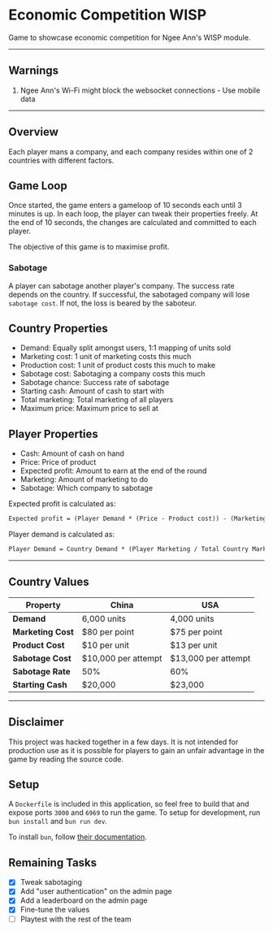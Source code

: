 # Economic Competition WISP

Game to showcase economic competition for Ngee Ann's WISP module.

---

## Warnings

1. Ngee Ann's Wi-Fi might block the websocket connections - Use mobile data

---

## Overview

Each player mans a company, and each company resides within one of 2 countries
with different factors.

## Game Loop

Once started, the game enters a gameloop of 10 seconds each until 3 minutes is up.
In each loop, the player can tweak their properties freely. At the end of 10 seconds,
the changes are calculated and committed to each player.

The objective of this game is to maximise profit.

### Sabotage

A player can sabotage another player's company. The success rate depends on the
country. If successful, the sabotaged company will lose `sabotage cost`. If not,
the loss is beared by the saboteur.

## Country Properties

- Demand: Equally split amongst users, 1:1 mapping of units sold
- Marketing cost: 1 unit of marketing costs this much
- Production cost: 1 unit of product costs this much to make
- Sabotage cost: Sabotaging a company costs this much
- Sabotage chance: Success rate of sabotage
- Starting cash: Amount of cash to start with
- Total marketing: Total marketing of all players
- Maximum price: Maximum price to sell at

## Player Properties

- Cash: Amount of cash on hand
- Price: Price of product
- Expected profit: Amount to earn at the end of the round
- Marketing: Amount of marketing to do
- Sabotage: Which company to sabotage

Expected profit is calculated as:

```txt
Expected profit = (Player Demand * (Price - Product cost)) - (Marketing cost * Marketing)
```

Player demand is calculated as:

```txt
Player Demand = Country Demand * (Player Marketing / Total Country Marketing) * (1 - (Price / Maximum Price))
```

---

## Country Values

| **Property**       | **China**             | **USA**              |
|--------------------|-----------------------|----------------------|
| **Demand**         | 6,000 units           | 4,000 units          |
| **Marketing Cost** | $80 per point         | $75 per point        |
| **Product Cost**   | $10 per unit          | $13 per unit         |
| **Sabotage Cost**  | $10,000 per attempt   | $13,000 per attempt  |
| **Sabotage Rate**  | 50%                   | 60%                  |
| **Starting Cash**  | $20,000               | $23,000              |

---

## Disclaimer

This project was hacked together in a few days. It is not intended for
production use as it is possible for players to gain an unfair advantage
in the game by reading the source code.

## Setup

A `Dockerfile` is included in this application, so feel free to build
that and expose ports `3000` and `6969` to run the game. To setup for
development, run `bun install` and `bun run dev`.

To install `bun`, follow [their documentation](https://bun.sh/docs/installation).

## Remaining Tasks

- [x] Tweak sabotaging
- [x] Add "user authentication" on the admin page
- [x] Add a leaderboard on the admin page
- [x] Fine-tune the values
- [ ] Playtest with the rest of the team
